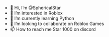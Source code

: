 - 👋 Hi, I’m @SphericalStar
- 👀 I’m interested in Roblox
- 🌱 I’m currently learning Python
- 💞️ I’m looking to collaborate on Roblox Games
- 📫 How to reach me Star 1000 on discord

<!---
SphericalStar/SphericalStar is a ✨ special ✨ repository because its `README.md` (this file) appears on your GitHub profile.
You can click the Preview link to take a look at your changes.
--->
